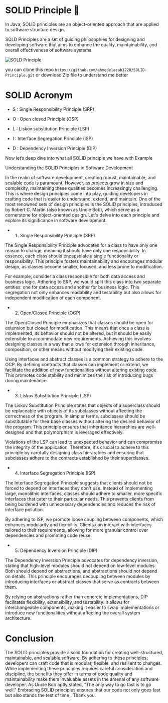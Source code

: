 # SOLID Principle 🚀

In Java, SOLID principles are an object-oriented approach that are applied to software structure design.

SOLD Principles are a set of guiding philosophies for designing and developing software that aims to enhance the quality, maintainability, and overall effectiveness of software systems.

![SOLD Principle](https://github.com/ahmedelazab1220/SOLID-Principle/assets/105994948/bb824413-2bd6-47e1-bd93-84708a46621f)

you can clone this repo `https://github.com/ahmedelazab1220/SOLID-Principle.git` or download Zip file to understand me better

# SOLID Acronym

- S : Single Responsibility Principle (SRP)

- O : Open closed Principle (OSP)

- L : Liskov substitution Principle (LSP)

- I : Interface Segregation Principle (ISP)

- D : Dependency Inversion Principle (DIP)

Now let’s deep dive into what all SOLID principle we have with Example

Understanding the SOLID Principles in Software Development

In the realm of software development, creating robust, maintainable, and scalable code is paramount. However, as projects grow in size and complexity, maintaining these qualities becomes increasingly challenging. This is where design principles come into play, guiding developers in crafting code that is easier to understand, extend, and maintain. One of the most renowned sets of design principles is the SOLID principles, introduced by Robert C. Martin (also known as Uncle Bob), which serve as a cornerstone for object-oriented design. Let's delve into each principle and explore its significance in software development.

- 1. Single Responsibility Principle (SRP)

The Single Responsibility Principle advocates for a class to have only one reason to change, meaning it should have only one responsibility. In essence, each class should encapsulate a single functionality or responsibility. This principle fosters maintainability and encourages modular design, as classes become smaller, focused, and less prone to modification.

For example, consider a class responsible for both data access and business logic. Adhering to SRP, we would split this class into two separate entities: one for data access and another for business logic. This segregation not only enhances readability and testability but also allows for independent modification of each component.

- 2. Open/Closed Principle (OCP)

The Open/Closed Principle emphasizes that classes should be open for extension but closed for modification. This means that once a class is implemented, its behavior should not be altered, but it should be easily extensible to accommodate new requirements. Achieving this involves designing classes in a way that allows for extension through inheritance, composition, or other means without modifying their existing code.

Using interfaces and abstract classes is a common strategy to adhere to the OCP. By defining contracts that classes can implement or extend, we facilitate the addition of new functionalities without altering existing code. This promotes code stability and minimizes the risk of introducing bugs during maintenance.

- 3. Liskov Substitution Principle (LSP)

The Liskov Substitution Principle states that objects of a superclass should be replaceable with objects of its subclasses without affecting the correctness of the program. In simpler terms, subclasses should be substitutable for their base classes without altering the desired behavior of the program. This principle ensures that inheritance hierarchies are well-designed and that polymorphism is leveraged effectively.

Violations of the LSP can lead to unexpected behavior and can compromise the integrity of the application. Therefore, it's crucial to adhere to this principle by carefully designing class hierarchies and ensuring that subclasses adhere to the contracts established by their superclasses.

- 4. Interface Segregation Principle (ISP)

The Interface Segregation Principle suggests that clients should not be forced to depend on interfaces they don't use. Instead of implementing large, monolithic interfaces, classes should adhere to smaller, more specific interfaces that cater to their particular needs. This prevents clients from being burdened with unnecessary dependencies and reduces the risk of interface pollution.

By adhering to ISP, we promote loose coupling between components, which enhances modularity and flexibility. Clients can interact with interfaces tailored to their requirements, allowing for more granular control over dependencies and promoting code reuse.

- 5. Dependency Inversion Principle (DIP)

The Dependency Inversion Principle advocates for dependency inversion, stating that high-level modules should not depend on low-level modules. Both should depend on abstractions, and abstractions should not depend on details. This principle encourages decoupling between modules by introducing interfaces or abstract classes that serve as contracts between them.

By relying on abstractions rather than concrete implementations, DIP facilitates flexibility, extensibility, and testability. It allows for interchangeable components, making it easier to swap implementations or introduce new functionalities without affecting the overall system architecture.

# Conclusion

The SOLID principles provide a solid foundation for creating well-structured, maintainable, and scalable software. By adhering to these principles, developers can craft code that is modular, flexible, and resilient to changes. While implementing these principles requires careful consideration and discipline, the benefits they offer in terms of code quality and maintainability make them invaluable assets in the arsenal of any software developer. As Uncle Bob aptly stated, "The only way to go fast is to go well." Embracing SOLID principles ensures that our code not only goes fast but also stands the test of time , Thank you.